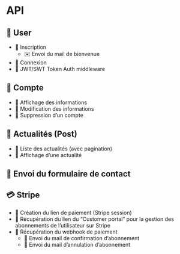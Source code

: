# API

## 👤 User
- 🔹 Inscription
  - ✉️ Envoi du mail de bienvenue
- 🔹 Connexion
- 🔹 JWT/SWT Token Auth middleware

## 🧾 Compte
- 🔹 Affichage des informations
- 🔹 Modification des informations
- 🔹 Suppression d’un compte

## 📰 Actualités (Post)
- 🔹 Liste des actualités (avec pagination)
- 🔹 Affichage d’une actualité

## 📧 Envoi du formulaire de contact

## 💳 Stripe
- 🔹 Création du lien de paiement (Stripe session)
- 🔹 Récupération du lien du “Customer portal” pour la gestion des abonnements de l’utilisateur sur Stripe
- 🔹 Récupération du webhook de paiement
  - 📩 Envoi du mail de confirmation d’abonnement
  - 📩 Envoi du mail d’annulation d’abonnement
